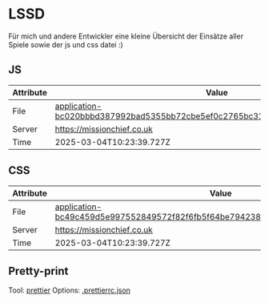 # LSSD

Für mich und andere Entwickler eine kleine Übersicht der Einsätze aller Spiele sowie der js und css datei :)

<!-- automated -->

## JS

| Attribute | Value                                                                                                                                                                                                |
| --------- | ---------------------------------------------------------------------------------------------------------------------------------------------------------------------------------------------------- |
| File      | [application-bc020bbbd387992bad5355bb72cbe5ef0c2765bc318f1b0c1aa721c7dcadb5d7.js](https://missionchief.co.uk/assets/application-bc020bbbd387992bad5355bb72cbe5ef0c2765bc318f1b0c1aa721c7dcadb5d7.js) |
| Server    | https://missionchief.co.uk                                                                                                                                                                           |
| Time      | 2025-03-04T10:23:39.727Z                                                                                                                                                                             |

## CSS

| Attribute | Value                                                                                                                                                                                                  |
| --------- | ------------------------------------------------------------------------------------------------------------------------------------------------------------------------------------------------------ |
| File      | [application-bc49c459d5e997552849572f82f6fb5f64be794238e256b2ba7a8351e1c000b3.css](https://missionchief.co.uk/assets/application-bc49c459d5e997552849572f82f6fb5f64be794238e256b2ba7a8351e1c000b3.css) |
| Server    | https://missionchief.co.uk                                                                                                                                                                             |
| Time      | 2025-03-04T10:23:39.727Z                                                                                                                                                                               |

## Pretty-print

Tool: [prettier](https://prettier.io)
Options: [.prettierrc.json](./.prettierrc.json)

<!-- /automated -->
